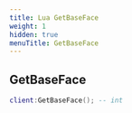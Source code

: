 ```yaml
---
title: Lua GetBaseFace
weight: 1
hidden: true
menuTitle: GetBaseFace
---
```

## GetBaseFace
```lua
client:GetBaseFace(); -- int
```